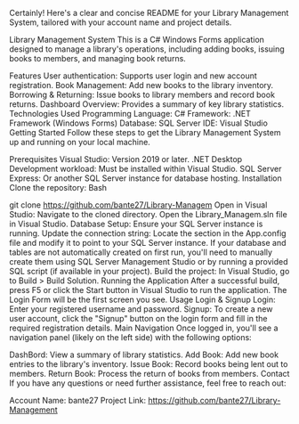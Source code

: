 Certainly! Here's a clear and concise README for your Library Management System, tailored with your account name and project details.

Library Management System
This is a C# Windows Forms application designed to manage a library's operations, including adding books, issuing books to members, and managing book returns.

Features
User authentication: Supports user login and new account registration.
Book Management: Add new books to the library inventory.
Borrowing & Returning: Issue books to library members and record book returns.
Dashboard Overview: Provides a summary of key library statistics.
Technologies Used
Programming Language: C#
Framework: .NET Framework (Windows Forms)
Database: SQL Server
IDE: Visual Studio
Getting Started
Follow these steps to get the Library Management System up and running on your local machine.

Prerequisites
Visual Studio: Version 2019 or later.
.NET Desktop Development workload: Must be installed within Visual Studio.
SQL Server Express: Or another SQL Server instance for database hosting.
Installation
Clone the repository:
Bash

git clone https://github.com/bante27/Library-Managem
Open in Visual Studio:
Navigate to the cloned directory.
Open the Library_Managem.sln file in Visual Studio.
Database Setup:
Ensure your SQL Server instance is running.
Update the connection string: Locate the <connectionStrings> section in the App.config file and modify it to point to your SQL Server instance.
If your database and tables are not automatically created on first run, you'll need to manually create them using SQL Server Management Studio or by running a provided SQL script (if available in your project).
Build the project:
In Visual Studio, go to Build > Build Solution.
Running the Application
After a successful build, press F5 or click the Start button in Visual Studio to run the application.
The Login Form will be the first screen you see.
Usage
Login & Signup
Login: Enter your registered username and password.
Signup: To create a new user account, click the "Signup" button on the login form and fill in the required registration details.
Main Navigation
Once logged in, you'll see a navigation panel (likely on the left side) with the following options:

DashBord: View a summary of library statistics.
Add Book: Add new book entries to the library's inventory.
Issue Book: Record books being lent out to members.
Return Book: Process the return of books from members.
Contact
If you have any questions or need further assistance, feel free to reach out:

Account Name: bante27
Project Link: https://github.com/bante27/Library-Management
